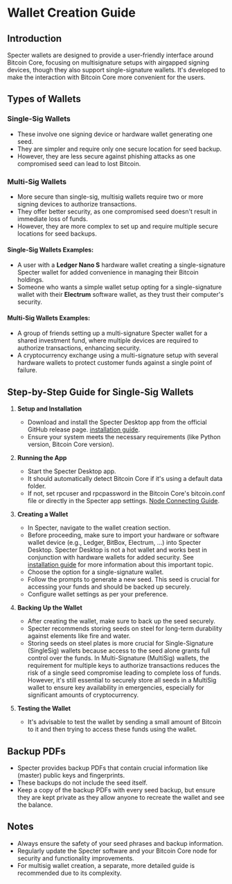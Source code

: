 # Wallet Creation Guide

## Introduction

Specter wallets are designed to provide a user-friendly interface around Bitcoin Core, focusing on multisignature setups with airgapped signing devices, though they also support single-signature wallets. It's developed to make the interaction with Bitcoin Core more convenient for the users.

## Types of Wallets

### Single-Sig Wallets
- These involve one signing device or hardware wallet generating one seed.
- They are simpler and require only one secure location for seed backup.
- However, they are less secure against phishing attacks as one compromised seed can lead to lost Bitcoin.

### Multi-Sig Wallets
- More secure than single-sig, multisig wallets require two or more signing devices to authorize transactions.
- They offer better security, as one compromised seed doesn't result in immediate loss of funds.
- However, they are more complex to set up and require multiple secure locations for seed backups.

#### Single-Sig Wallets Examples:

- A user with a **Ledger Nano S** hardware wallet creating a single-signature Specter wallet for added convenience in managing their Bitcoin holdings.
- Someone who wants a simple wallet setup opting for a single-signature wallet with their **Electrum** software wallet, as they trust their computer's security.

#### Multi-Sig Wallets Examples:

- A group of friends setting up a multi-signature Specter wallet for a shared investment fund, where multiple devices are required to authorize transactions, enhancing security.
- A cryptocurrency exchange using a multi-signature setup with several hardware wallets to protect customer funds against a single point of failure.


## Step-by-Step Guide for Single-Sig Wallets

1. **Setup and Installation**
   - Download and install the Specter Desktop app from the official GitHub release page. [installation guide](docs/install_guide.md).
   - Ensure your system meets the necessary requirements (like Python version, Bitcoin Core version).

2. **Running the App**
   - Start the Specter Desktop app.
   - It should automatically detect Bitcoin Core if it's using a default data folder.
   - If not, set rpcuser and rpcpassword in the Bitcoin Core's bitcoin.conf file or directly in the Specter app settings. [Node Connecting Guide](docs/connect-your-node.md).

3. **Creating a Wallet**
   - In Specter, navigate to the wallet creation section.
   - Before proceeding, make sure to import your hardware or software wallet device (e.g., Ledger, BitBox, Electrum, ...) into Specter Desktop. Specter Desktop is not a hot wallet and works best in conjunction with hardware wallets for added security. See [installation guide](docs/DeviceCreationGuide.md) for more information about this important topic.
   - Choose the option for a single-signature wallet.
   - Follow the prompts to generate a new seed. This seed is crucial for accessing your funds and should be backed up securely.
   - Configure wallet settings as per your preference.

5. **Backing Up the Wallet**
   - After creating the wallet, make sure to back up the seed securely.
   - Specter recommends storing seeds on steel for long-term durability against elements like fire and water.
   - Storing seeds on steel plates is more crucial for Single-Signature (SingleSig) wallets because access to the seed alone grants full control over the funds. In Multi-Signature (MultiSig) wallets, the requirement for multiple keys to authorize transactions reduces the risk of a single seed compromise leading to complete loss of funds. However, it's still essential to securely store all seeds in a MultiSig wallet to ensure key availability in emergencies, especially for significant amounts of cryptocurrency.

6. **Testing the Wallet**
   - It's advisable to test the wallet by sending a small amount of Bitcoin to it and then trying to access these funds using the wallet.

## Backup PDFs

- Specter provides backup PDFs that contain crucial information like (master) public keys and fingerprints.
- These backups do not include the seed itself.
- Keep a copy of the backup PDFs with every seed backup, but ensure they are kept private as they allow anyone to recreate the wallet and see the balance.

## Notes

- Always ensure the safety of your seed phrases and backup information.
- Regularly update the Specter software and your Bitcoin Core node for security and functionality improvements.
- For multisig wallet creation, a separate, more detailed guide is recommended due to its complexity.
